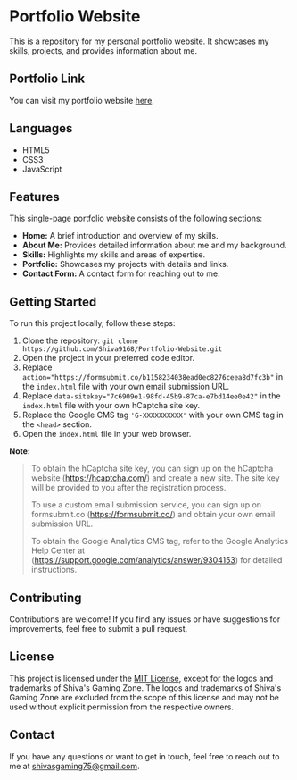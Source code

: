 # Portfolio Website

This is a repository for my personal portfolio website. It showcases my skills, projects, and provides information about me.

## Portfolio Link

You can visit my portfolio website [here](https://shiva9168.github.io/).

## Languages

- HTML5
- CSS3
- JavaScript

## Features

This single-page portfolio website consists of the following sections:

- **Home:** A brief introduction and overview of my skills.
- **About Me:** Provides detailed information about me and my background.
- **Skills:** Highlights my skills and areas of expertise.
- **Portfolio:** Showcases my projects with details and links.
- **Contact Form:** A contact form for reaching out to me.

## Getting Started

To run this project locally, follow these steps:

1. Clone the repository: `git clone https://github.com/Shiva9168/Portfolio-Website.git`
2. Open the project in your preferred code editor.
3. Replace `action="https://formsubmit.co/b1158234038ead0ec8276ceea8d7fc3b"` in the `index.html` file with your own email submission URL.
4. Replace `data-sitekey="7c6909e1-98fd-45b9-87ca-e7bd14ee0e42"` in the `index.html` file with your own hCaptcha site key.
5. Replace the Google CMS tag `'G-XXXXXXXXXX'` with your own CMS tag in the `<head>` section.
6. Open the `index.html` file in your web browser.

**Note:**
>To obtain the hCaptcha site key, you can sign up on the hCaptcha website (https://hcaptcha.com/) and create a new site. The site key will be provided to you after the registration process.
>
>To use a custom email submission service, you can sign up on formsubmit.co (https://formsubmit.co/) and obtain your own email submission URL.
>
>To obtain the Google Analytics CMS tag, refer to the Google Analytics Help Center at (https://support.google.com/analytics/answer/9304153) for detailed instructions.

## Contributing

Contributions are welcome! If you find any issues or have suggestions for improvements, feel free to submit a pull request.

## License

This project is licensed under the [MIT License](LICENSE), except for the logos and trademarks of Shiva's Gaming Zone. The logos and trademarks of Shiva's Gaming Zone are excluded from the scope of this license and may not be used without explicit permission from the respective owners.

## Contact

If you have any questions or want to get in touch, feel free to reach out to me at [shivasgaming75@gmail.com](mailto:shivasgaming75@gmail.com).
